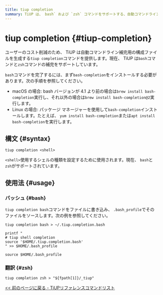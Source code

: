 ```yaml
---
title: tiup completion
summary: TiUP は、 bash` および `zsh` コマンドをサポートする、自動コマンドライン補完用の設定ファイルを生成するtiup completionコマンドを提供します。`bash` コマンドを補完するには、`bash-completion` をインストールし、`tiup completion <shell>` 構文を使用してシェル タイプを設定します。`bash` の場合は、コマンドをファイルに記述し、`.bash_profile` でソース化します。`zsh` の場合は、`tiup completion zsh` コマンドを使用します。
---
```


# tiup completion {#tiup-completion}

ユーザーのコスト削減のため、 TiUP は自動コマンドライン補完用の構成ファイルを生成する`tiup completion`コマンドを提供します。現在、 TiUP は`bash`コマンドと`zsh`コマンドの補完をサポートしています。

`bash`コマンドを完了するには、まず`bash-completion`をインストールする必要があります。次の手順を参照してください。

-   macOS の場合: bash バージョンが 4.1 より前の場合は`brew install bash-completion`実行し、それ以外の場合は`brew install bash-completion@2`実行します。
-   Linux の場合: パッケージ マネージャーを使用して`bash-completion`インストールします。たとえば、 `yum install bash-completion`または`apt install bash-completion`を実行します。

## 構文 {#syntax}

```shell
tiup completion <shell>
```

`<shell>`使用するシェルの種類を設定するために使用されます。現在、 `bash`と`zsh`がサポートされています。

## 使用法 {#usage}

### バッシュ {#bash}

`tiup completion bash`コマンドをファイルに書き込み、 `.bash_profile`でそのファイルをソースします。次の例を参照してください。

```shell
tiup completion bash > ~/.tiup.completion.bash

printf "
# tiup shell completion
source '$HOME/.tiup.completion.bash'
" >> $HOME/.bash_profile

source $HOME/.bash_profile
```

### 翻訳 {#zsh}

```shell
tiup completion zsh > "${fpath[1]}/_tiup"
```

[&lt;&lt; 前のページに戻る - TiUPリファレンスコマンドリスト](/tiup/tiup-reference.md#command-list)

